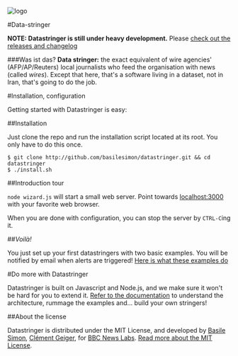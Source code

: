 ![logo](https://raw.githubusercontent.com/basilesimon/datastringer/master/logo-comp.png)

#Data-stringer

**NOTE: Datastringer is still under heavy development.** Please [check out the releases and changelog](https://github.com/basilesimon/datastringer/releases)

###Was ist das?
**Data stringer:** the exact equivalent of wire agencies' (AFP/AP/Reuters) local journalists who feed the organisation with news (called *wires*).
Except that here, that's a software living in a dataset, not in Iran, that's going to do the job.

#Installation, configuration

Getting started with Datastringer is easy:

##Installation

Just clone the repo and run the installation script located at its root. You only
have to do this once.

```
$ git clone http://github.com/basilesimon/datastringer.git && cd datastringer
$ ./install.sh
```

##Introduction tour

`node wizard.js` will start a small web server. Point towards
[localhost:3000](localhost:3000) with your favorite web browser.

When you are done with configuration, you can stop the server by `CTRL-C`ing it.

##*Voilà!*

You just set up your first datastringers with two basic examples. You will be
notified by email when alerts are triggered!
[Here is what these examples do](https://github.com/basilesimon/datastringer/blob/master/what-we-want.md)

#Do more with Datastringer

Datastringer is built on Javascript and Node.js, and we make sure it won't be
hard for you to extend it.
[Refer to the documentation](https://github.com/basilesimon/datastringer/wiki)
to understand the architecture, rummage the examples and... build your own
stringers!

##About the license

Datastringer is distributed under the MIT License, and developed by [Basile Simon](http://twitter.com/basilesimon), [Clément Geiger](http://twitter.com/5c2v), for [BBC News Labs](http://twitter.com/bbc_news_labs). [Read more about the MIT License](https://tldrlegal.com/license/mit-license).
